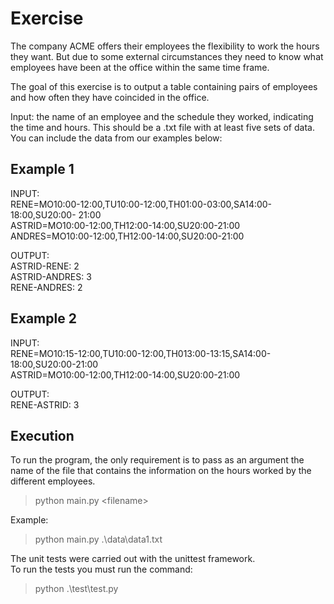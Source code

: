 # Exercise

The company ACME offers their employees the flexibility to work the hours they want. But due to some external circumstances they need to know what employees have been at the office within the same time frame.  

The goal of this exercise is to output a table containing pairs of employees and how often they have coincided in the office.  

Input: the name of an employee and the schedule they worked, indicating the time and hours. This should be a .txt file with at least five sets of data. You can include the data from our examples below:  

## Example 1

INPUT:  
RENE=MO10:00-12:00,TU10:00-12:00,TH01:00-03:00,SA14:00-18:00,SU20:00- 21:00  
ASTRID=MO10:00-12:00,TH12:00-14:00,SU20:00-21:00  
ANDRES=MO10:00-12:00,TH12:00-14:00,SU20:00-21:00  

OUTPUT:  
ASTRID-RENE: 2  
ASTRID-ANDRES: 3  
RENE-ANDRES: 2  

## Example 2

INPUT:  
RENE=MO10:15-12:00,TU10:00-12:00,TH013:00-13:15,SA14:00-18:00,SU20:00-21:00  
ASTRID=MO10:00-12:00,TH12:00-14:00,SU20:00-21:00  

OUTPUT:  
RENE-ASTRID: 3  

## Execution

To run the program, the only requirement is to pass as an argument the name of the file that contains the information on the hours worked by the different employees.

>python main.py \<filename>  

Example:  
>python main.py .\data\data1.txt  

The unit tests were carried out with the unittest framework.  
To run the tests you must run the command:  
>python .\test\test.py  
